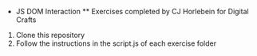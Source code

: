 * JS DOM Interaction 
** Exercises completed by CJ Horlebein for Digital Crafts


1) Clone this repository
2) Follow the instructions in the script.js of each exercise folder